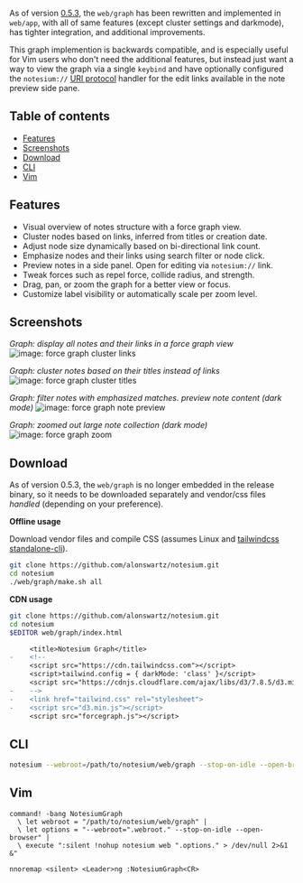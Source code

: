 As of version [0.5.3](https://github.com/alonswartz/notesium/blob/master/CHANGELOG.md#053), the `web/graph` has been rewritten and implemented
in `web/app`, with all of same features (except cluster settings and
darkmode), has tighter integration, and additional improvements.

This graph implemention is backwards compatible, and is especially
useful for Vim users who don't need the additional features, but instead
just want a way to view the graph via a single `keybind` and have
optionally configured the `notesium://` [URI protocol](#custom-uri-protocol) handler for the
edit links available in the note preview side pane.

## Table of contents

- [Features](#features)
- [Screenshots](#screenshots)
- [Download](#download)
- [CLI](#cli)
- [Vim](#vim)

## Features

- Visual overview of notes structure with a force graph view.
- Cluster nodes based on links, inferred from titles or creation date.
- Adjust node size dynamically based on bi-directional link count.
- Emphasize nodes and their links using search filter or node click.
- Preview notes in a side panel. Open for editing via `notesium://` link.
- Tweak forces such as repel force, collide radius, and strength.
- Drag, pan, or zoom the graph for a better view or focus.
- Customize label visibility or automatically scale per zoom level.

## Screenshots

*Graph: display all notes and their links in a force graph view*
![image: force graph cluster links](https://www.notesium.com/images/screenshot-1688650369.png)
<br/>

*Graph: cluster notes based on their titles instead of links*
![image: force graph cluster titles](https://www.notesium.com/images/screenshot-1687865971.png)
<br/>

*Graph: filter notes with emphasized matches. preview note content (dark mode)*
![image: force graph note preview](https://www.notesium.com/images/screenshot-1690971723.png)
<br/>

*Graph: zoomed out large note collection (dark mode)*
![image: force graph zoom](https://www.notesium.com/images/screenshot-1682941869.png)
<br/>

## Download

As of version 0.5.3, the `web/graph` is no longer embedded in the
release binary, so it needs to be downloaded separately and vendor/css
files *handled* (depending on your preference).

**Offline usage**

Download vendor files and compile CSS (assumes Linux and [tailwindcss standalone-cli](https://tailwindcss.com/blog/standalone-cli)).

```bash
git clone https://github.com/alonswartz/notesium.git
cd notesium
./web/graph/make.sh all
```

**CDN usage**

```bash
git clone https://github.com/alonswartz/notesium.git
cd notesium
$EDITOR web/graph/index.html
```

```diff
     <title>Notesium Graph</title>
-    <!--
     <script src="https://cdn.tailwindcss.com"></script>
     <script>tailwind.config = { darkMode: 'class' }</script>
     <script src="https://cdnjs.cloudflare.com/ajax/libs/d3/7.8.5/d3.min.js"></script>
-    -->
-    <link href="tailwind.css" rel="stylesheet">
-    <script src="d3.min.js"></script>
     <script src="forcegraph.js"></script>
```

## CLI

```bash
notesium --webroot=/path/to/notesium/web/graph --stop-on-idle --open-browser
```

## Vim

```vim
command! -bang NotesiumGraph
  \ let webroot = "/path/to/notesium/web/graph" |
  \ let options = "--webroot=".webroot." --stop-on-idle --open-browser" |
  \ execute ":silent !nohup notesium web ".options." > /dev/null 2>&1 &"

nnoremap <silent> <Leader>ng :NotesiumGraph<CR>
```

